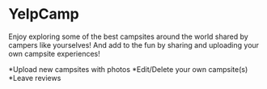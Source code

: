 # YelpCamp

Enjoy exploring some of the best campsites around the world shared by campers like yourselves! And add to the fun by sharing and uploading your own campsite experiences! 

*Upload new campsites with photos
*Edit/Delete your own campsite(s)
*Leave reviews 